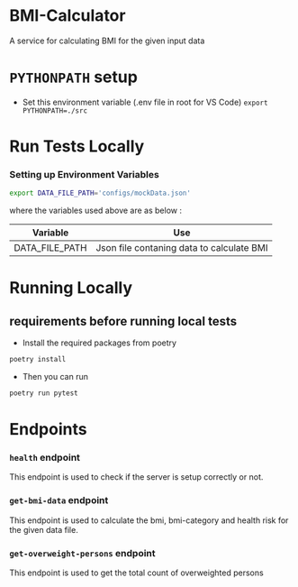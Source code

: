 # BMI-Calculator
A service for calculating BMI for the given input data


# `PYTHONPATH` setup

- Set this environment variable (.env file in root for VS Code) `export PYTHONPATH=./src`


# Run Tests Locally

### Setting up Environment Variables
```bash
export DATA_FILE_PATH='configs/mockData.json'
```

where the variables used above are as below :

| Variable              | Use                               |
| :-------------------: | :-------------------------------: |
| DATA_FILE_PATH          | Json file contaning data to calculate BMI|

# Running Locally

## requirements before running local tests

- Install the required packages from poetry
```bash
poetry install
```
- Then you can run 

```bash
poetry run pytest
```

# Endpoints

### `health` endpoint
This endpoint is used to check if the server is setup correctly or not.

### `get-bmi-data` endpoint
This endpoint is used to calculate the bmi, bmi-category and health risk for the given data file.

### `get-overweight-persons` endpoint
This endpoint is used to get the total count of overweighted persons
